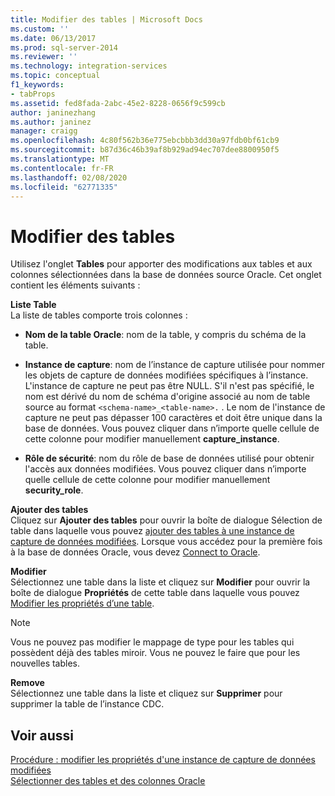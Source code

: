 ```yaml
---
title: Modifier des tables | Microsoft Docs
ms.custom: ''
ms.date: 06/13/2017
ms.prod: sql-server-2014
ms.reviewer: ''
ms.technology: integration-services
ms.topic: conceptual
f1_keywords:
- tabProps
ms.assetid: fed8fada-2abc-45e2-8228-0656f9c599cb
author: janinezhang
ms.author: janinez
manager: craigg
ms.openlocfilehash: 4c80f562b36e775ebcbbb3dd30a97fdb0bf61cb9
ms.sourcegitcommit: b87d36c46b39af8b929ad94ec707dee8800950f5
ms.translationtype: MT
ms.contentlocale: fr-FR
ms.lasthandoff: 02/08/2020
ms.locfileid: "62771335"
---
```

# <a name="edit-tables"></a>Modifier des tables
  Utilisez l'onglet **Tables** pour apporter des modifications aux tables et aux colonnes sélectionnées dans la base de données source Oracle. Cet onglet contient les éléments suivants :  
  
 **Liste Table**  
 La liste de tables comporte trois colonnes :  
  
-   **Nom de la table Oracle**: nom de la table, y compris du schéma de la table.  
  
-   **Instance de capture**: nom de l’instance de capture utilisée pour nommer les objets de capture de données modifiées spécifiques à l’instance. L'instance de capture ne peut pas être NULL. S'il n'est pas spécifié, le nom est dérivé du nom de schéma d'origine associé au nom de table source au format `<schema-name>_<table-name>.` . Le nom de l'instance de capture ne peut pas dépasser 100 caractères et doit être unique dans la base de données. Vous pouvez cliquer dans n’importe quelle cellule de cette colonne pour modifier manuellement **capture_instance**.  
  
-   **Rôle de sécurité**: nom du rôle de base de données utilisé pour obtenir l'accès aux données modifiées. Vous pouvez cliquer dans n’importe quelle cellule de cette colonne pour modifier manuellement **security_role**.  
  
 **Ajouter des tables**  
 Cliquez sur **Ajouter des tables** pour ouvrir la boîte de dialogue Sélection de table dans laquelle vous pouvez [ajouter des tables à une instance de capture de données modifiées](add-tables-to-a-cdc-instance.md). Lorsque vous accédez pour la première fois à la base de données Oracle, vous devez [Connect to Oracle](connect-to-oracle.md).  
  
 **Modifier**  
 Sélectionnez une table dans la liste et cliquez sur **Modifier** pour ouvrir la boîte de dialogue **Propriétés** de cette table dans laquelle vous pouvez [Modifier les propriétés d’une table](edit-the-table-properties.md).  
  
> [!NOTE]  
>  Vous ne pouvez pas modifier le mappage de type pour les tables qui possèdent déjà des tables miroir. Vous ne pouvez le faire que pour les nouvelles tables.  
  
 **Remove**  
 Sélectionnez une table dans la liste et cliquez sur **Supprimer** pour supprimer la table de l’instance CDC.  
  
## <a name="see-also"></a>Voir aussi  
 [Procédure : modifier les propriétés d'une instance de capture de données modifiées](how-to-edit-the-cdc-instance-properties.md)   
 [Sélectionner des tables et des colonnes Oracle](select-oracle-tables-and-columns.md)  
  
  
